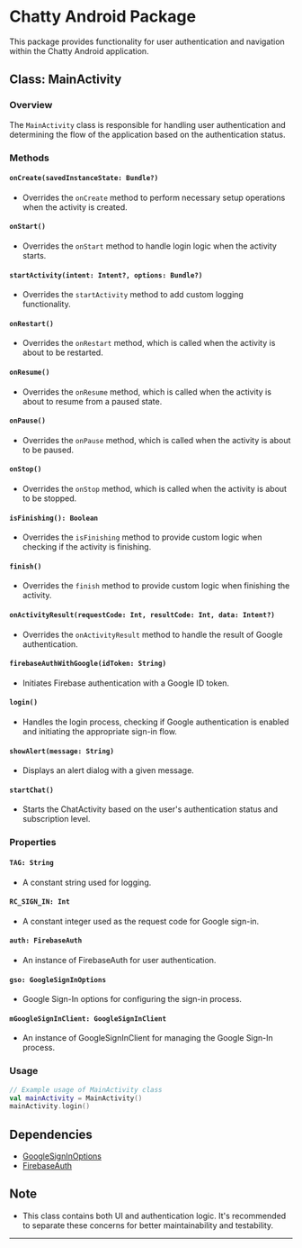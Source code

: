 # Chatty Android Package

This package provides functionality for user authentication and navigation within the Chatty Android application.

## Class: MainActivity

### Overview

The `MainActivity` class is responsible for handling user authentication and determining the flow of the application based on the authentication status.

### Methods

#### `onCreate(savedInstanceState: Bundle?)`
- Overrides the `onCreate` method to perform necessary setup operations when the activity is created.

#### `onStart()`
- Overrides the `onStart` method to handle login logic when the activity starts.

#### `startActivity(intent: Intent?, options: Bundle?)`
- Overrides the `startActivity` method to add custom logging functionality.

#### `onRestart()`
- Overrides the `onRestart` method, which is called when the activity is about to be restarted.

#### `onResume()`
- Overrides the `onResume` method, which is called when the activity is about to resume from a paused state.

#### `onPause()`
- Overrides the `onPause` method, which is called when the activity is about to be paused.

#### `onStop()`
- Overrides the `onStop` method, which is called when the activity is about to be stopped.

#### `isFinishing(): Boolean`
- Overrides the `isFinishing` method to provide custom logic when checking if the activity is finishing.

#### `finish()`
- Overrides the `finish` method to provide custom logic when finishing the activity.

#### `onActivityResult(requestCode: Int, resultCode: Int, data: Intent?)`
- Overrides the `onActivityResult` method to handle the result of Google authentication.

#### `firebaseAuthWithGoogle(idToken: String)`
- Initiates Firebase authentication with a Google ID token.

#### `login()`
- Handles the login process, checking if Google authentication is enabled and initiating the appropriate sign-in flow.

#### `showAlert(message: String)`
- Displays an alert dialog with a given message.

#### `startChat()`
- Starts the ChatActivity based on the user's authentication status and subscription level.

### Properties

#### `TAG: String`
- A constant string used for logging.

#### `RC_SIGN_IN: Int`
- A constant integer used as the request code for Google sign-in.

#### `auth: FirebaseAuth`
- An instance of FirebaseAuth for user authentication.

#### `gso: GoogleSignInOptions`
- Google Sign-In options for configuring the sign-in process.

#### `mGoogleSignInClient: GoogleSignInClient`
- An instance of GoogleSignInClient for managing the Google Sign-In process.

### Usage

```kotlin
// Example usage of MainActivity class
val mainActivity = MainActivity()
mainActivity.login()
```

## Dependencies

- [GoogleSignInOptions](https://developers.google.com/identity/sign-in/android/sign-in)
- [FirebaseAuth](https://firebase.google.com/docs/auth)

## Note

- This class contains both UI and authentication logic. It's recommended to separate these concerns for better maintainability and testability.

---

